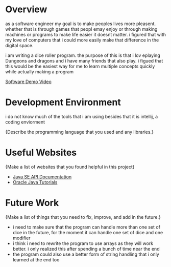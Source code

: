 # Overview

as a software engineer my goal is to make peoples lives more pleasent. whether that is through games that peopl emay enjoy or through making machines or programs to make life easier it doesnt matter.
i figured that with my love of computers that i could more easily make that difference in the digital space.

i am writing a dice roller program. the purpose of this is that i lov eplaying Dungeons and dragons and i have many friends that also play.
i figued that this would be the easiest way for me to learn multiple concepts quickly while actually making a program


[Software Demo Video](http://youtube.link.goes.here)

# Development Environment

i do not know much of the tools that i am using besides that it is intellij, a coding enviorment

{Describe the programming language that you used and any libraries.}

# Useful Websites

{Make a list of websites that you found helpful in this project}

- [Java SE API Documentation](https://docs.oracle.com/javase/8/docs/api)
- [Oracle Java Tutorials](https://docs.oracle.com/javase/tutorial/)

# Future Work

{Make a list of things that you need to fix, improve, and add in the future.}

- i need to make sure that the program can handle more than one set of dice in the future, for the moment it can handle one set of dice and one modifier
- i think i need to rewrite the program to use arrays as they will work better. i only realized this after spending a bunch of time near the end
- the program could also use a better form of string handling that i only learned at the end too